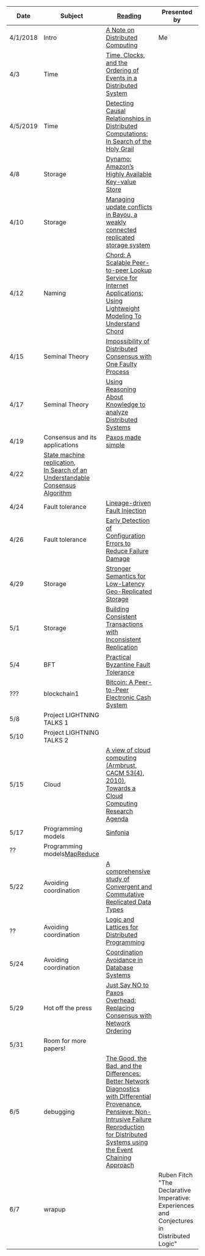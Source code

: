 |Date|Subject|<a href="Link">Reading</a>|Presented by|
|------------|-------------|-------------|------------|
|4/1/2018|Intro|<a href="http://citeseerx.ist.psu.edu/viewdoc/summary?doi=10.1.1.41.7628" >A Note on Distributed Computing</a>|Me|
|4/3|Time|<a href="http://amturing.acm.org/p558-lamport.pdf">Time, Clocks, and the Ordering of Events in a Distributed System</a>||
|4/5/2019|Time|<a href="https://www.vs.inf.ethz.ch/publ/papers/holygrail.pdf">Detecting Causal Relationships in Distributed Computations: In Search of the Holy Grail</a>||
|4/8|Storage |<a href="http://www.allthingsdistributed.com/files/amazon-dynamo-sosp2007.pdf">Dynamo: Amazon’s Highly Available Key-value Store</a>||
|4/10| Storage | <a href="http://zoo.cs.yale.edu/classes/cs422/2013/bib/terry95managing.pdf">Managing update conflicts in Bayou, a weakly connected replicated storage system</a>||
|4/12|Naming|<a href="https://pdos.csail.mit.edu/papers/chord:sigcomm01/chord_sigcomm.pdf">Chord: A Scalable Peer-to-peer Lookup Service for Internet Applications</a>; <a href="http://www.sigcomm.org/sites/default/files/ccr/papers/2012/April/2185376-2185383.pdf">Using Lightweight Modeling To Understand Chord</a>| |
|4/15|Seminal Theory|<a href="https://groups.csail.mit.edu/tds/papers/Lynch/jacm85.pdf">Impossibility of Distributed Consensus with One Faulty Process</a> ||
|4/17|Seminal Theory|<a href="https://www.cs.cornell.edu/home/halpern/papers/UsingRAK.pdf">Using Reasoning About Knowledge to analyze Distributed Systems</a>||
|4/19|Consensus and its applications|<a href="http://research.microsoft.com/en-us/um/people/lamport/pubs/paxos-simple.pdf">Paxos made simple</a>||
|4/22|<a href="https://www.cs.cornell.edu/fbs/publications/SMSurvey.pdf">State machine replication</a>,<br><a href="https://ramcloud.stanford.edu/wiki/download/attachments/11370504/raft.pdf">In Search of an Understandable Consensus Algorithm</a>||
|4/24|Fault tolerance|<a href="https://people.eecs.berkeley.edu/~palvaro/molly.pdf">Lineage-driven Fault Injection</a>||
|4/26|Fault tolerance|<a href="https://www.usenix.org/system/files/conference/osdi16/osdi16-xu.pdf">Early Detection of Configuration Errors to Reduce Failure Damage</a>||
|4/29|Storage | <a href="http://sns.cs.princeton.edu/docs/eiger-nsdi13.pdf">Stronger Semantics for Low-Latency Geo-Replicated Storage</a>||
|5/1|Storage|<a href="https://syslab.cs.washington.edu/papers/tapir-tr14.pdf">Building Consistent Transactions with Inconsistent Replication</a>||
|5/4|BFT|<a href="http://pmg.csail.mit.edu/papers/osdi99.pdf">Practical Byzantine Fault Tolerance</a>||
|???|blockchain1|<a href="https://bitcoin.org/bitcoin.pdf">Bitcoin: A Peer-to-Peer Electronic Cash System</a>||
|5/8|Project LIGHTNING TALKS 1</a>||
|5/10|Project LIGHTNING TALKS 2|<a href=""></a>||
|5/15|Cloud|<a href="https://www2.eecs.berkeley.edu/Pubs/TechRpts/2009/EECS-2009-28.pdf">A view of cloud computing (Armbrust, CACM 53(4), 2010)</a>, <br> <a href="https://www.cs.purdue.edu/homes/bb/cs590/handouts/Cornell.pdf">Towards a Cloud Computing Research Agenda</a>||
|5/17|Programming models|<a href="http://www.sosp2007.org/papers/sosp064-aguilera.pdf">Sinfonia</a>||
|??|Programming models<a href="http://static.googleusercontent.com/media/research.google.com/en//archive/mapreduce-osdi04.pdf">MapReduce</a>||
|5/22|Avoiding coordination|<a href="http://hal.upmc.fr/inria-00555588/document">A comprehensive study of Convergent and Commutative Replicated Data Types</a>
|??|Avoiding coordination|<a href="http://db.cs.berkeley.edu/papers/UCB-lattice-tr.pdf">Logic and Lattices for Distributed Programming</a>||
|5/24|Avoiding coordination|<a href="http://www.vldb.org/pvldb/vol8/p185-bailis.pdf">Coordination Avoidance in Database Systems</a>||
|5/29|Hot off the press| <a href="https://www.usenix.org/system/files/conference/osdi16/osdi16-li.pdf"> Just Say NO to Paxos Overhead: Replacing Consensus with Network Ordering</a>|| 
|5/31| Room for more papers!||
|6/5|debugging|<a href="http://www.cis.upenn.edu/~angchen/papers/sigcomm-2016.pdf">The Good, the Bad, and the Differences: Better Network Diagnostics with Differential Provenance</a>, <br> <a href="http://www.eecg.toronto.edu/~yuan/papers/pensieve-sosp17.pdf">Pensieve: Non-Intrusive Failure Reproduction for Distributed Systems using the Event Chaining Approach</a>|
|6/7|wrapup|<a href=""></a>|Ruben Fitch "The Declarative Imperative: Experiences and Conjectures in Distributed Logic"|
